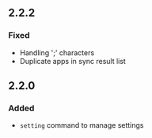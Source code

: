 ## 2.2.2
### Fixed
- Handling ';' characters
- Duplicate apps in sync result list

## 2.2.0
### Added
- ``setting`` command to manage settings
